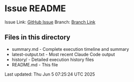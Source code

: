 # Issue README

Issue Link: [GitHub Issue](https://github.com/t-sugimura-ruten/claude-code-workflow/issues/1)
Branch: [Branch Link](https://github.com/t-sugimura-ruten/claude-code-workflow/tree/claude-code/issue-1)

## Files in this directory

- summary.md - Complete execution timeline and summary
- latest-output.txt - Most recent Claude Code output
- history/ - Detailed execution history files
- README.md - This file

Last updated: Thu Jun  5 07:25:24 UTC 2025
